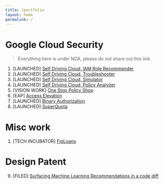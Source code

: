 ```yaml
---
title: /portfolio
layout: home
permalink: /
---
```



# Google Cloud Security

> Everything here is under NDA, please do not share out this link.

1. [LAUNCHED] [Self Driving Cloud, IAM Role Recommender](assets/portfolio/rolerecommender.pdf)
2. [LAUNCHED] [Self Driving Cloud, Troubleshooter](assets/troubleshooter.pdf)
3. [LAUNCHED] [Self Driving Cloud, Simulator](assets/simulator)
4. [LAUNCHED] [Self Driving Cloud, Policy Analyzer](assets/analyzer.pdf)
5. [VISION WORK] [One Stop Policy Shop](assets/vision.pdf)
6. [EAP] [Access Elevation](assets/accesselevation.pdf)
7. [LAUNCHED] [Binary Authorization](assets/binauth.pdf)
8. [LAUNCHED] [SuperQuota](assets/quota.pdf)

# Misc work

1. [TECH INCUBATOR] [FigLoans](https://www.figloans.com/)

# Design Patent

9. [FILED] [Surfacing Machine Learning Recommendations in a code diff](assets/quota.pdf)
